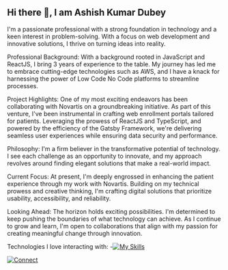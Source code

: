 
## Hi there 👋, I am Ashish Kumar Dubey

I'm a passionate professional with a strong foundation in technology and a keen interest in problem-solving. With a focus on web development and innovative solutions, I thrive on turning ideas into reality.

Professional Background:
With a background rooted in JavaScript and ReactJS, I bring 3 years of experience to the table. My journey has led me to embrace cutting-edge technologies such as AWS, and I have a knack for harnessing the power of Low Code No Code platforms to streamline processes.

Project Highlights:
One of my most exciting endeavors has been collaborating with Novartis on a groundbreaking initiative. As part of this venture, I've been instrumental in crafting web enrollment portals tailored for patients. Leveraging the prowess of ReactJS and TypeScript, and powered by the efficiency of the Gatsby Framework, we're delivering seamless user experiences while ensuring data security and performance.

Philosophy:
I'm a firm believer in the transformative potential of technology. I see each challenge as an opportunity to innovate, and my approach revolves around finding elegant solutions that make a real-world impact.

Current Focus:
At present, I'm deeply engrossed in enhancing the patient experience through my work with Novartis. Building on my technical prowess and creative thinking, I'm crafting digital solutions that prioritize usability, accessibility, and reliability.

Looking Ahead:
The horizon holds exciting possibilities. I'm determined to keep pushing the boundaries of what technology can achieve. As I continue to grow and learn, I'm open to collaborations that align with my passion for creating meaningful change through innovation.

Technologies I love interacting with:
-[![My Skills](https://skillicons.dev/icons?i=js,react,ts,gatsby,nodejs,aws,css,html,tailwind,git,mongodb,graphql,jenkins,figma&theme=dark)](https://skillicons.dev)

[![Connect](https://skillicons.dev/icons?i=linkedin&theme=dark)](https://www.linkedin.com/in/ashish-dubey-fsdeveloper)

